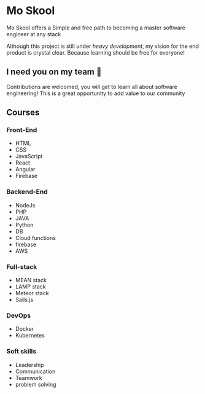 # Mo Skool

Mo Skool offers a Simple and free path to becoming a master software engineer at any stack

Although this project is still under *heavy development*, my vision for the end product is crystal clear.
Because learning should be free for everyone!


## I need you on my team 🤩
Contributions are welcomed, you will get to learn all about software engineering! This is a great opportunity to add value to our community




## Courses

### Front-End
- HTML
- CSS
- JavaScript
- React
- Angular
- Firebase

### Backend-End
- NodeJs
- PHP
- JAVA
- Python
- DB
- Cloud functions
- firebase
- AWS

### Full-stack
- MEAN stack
- LAMP stack
- Meteor stack
- Sails.js

### DevOps
- Docker
- Kubernetes

### Soft skills
- Leadership
- Communication
- Teamwork
- problem solving
